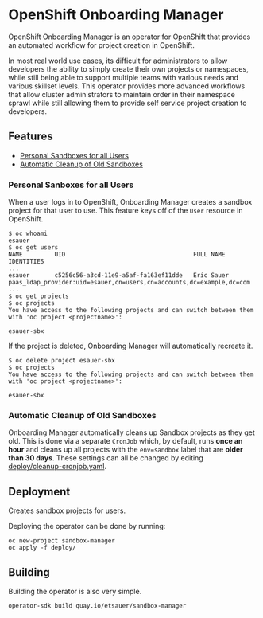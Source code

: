 # OpenShift Onboarding Manager

OpenShift Onboarding Manager is an operator for OpenShift that provides an automated workflow for project creation in OpenShift.

In most real world use cases, its difficult for administrators to allow developers the ability to simply create their own projects or namespaces, while still being able to support multiple teams with various needs and various skillset levels. This operator provides more advanced workflows that allow cluster administrators to maintain order in their namespace sprawl while still allowing them to provide self service project creation to developers.

## Features

- [Personal Sandboxes for all Users](#personal-sandboxes-for-all-users)
- [Automatic Cleanup of Old Sandboxes](#automatic-cleanup-of-old-sandboxes)

### Personal Sanboxes for all Users

When a user logs in to OpenShift, Onboarding Manager creates a sandbox project for that user to use. This feature keys off of the `User` resource in OpenShift.

    $ oc whoami
    esauer
    $ oc get users
    NAME         UID                                    FULL NAME            IDENTITIES
    ...
    esauer       c5256c56-a3cd-11e9-a5af-fa163ef11dde   Eric Sauer           paas_ldap_provider:uid=esauer,cn=users,cn=accounts,dc=example,dc=com
    ...
    $ oc get projects
    $ oc projects
    You have access to the following projects and can switch between them with 'oc project <projectname>':

    esauer-sbx

If the project is deleted, Onboarding Manager will automatically recreate it.

    $ oc delete project esauer-sbx
    $ oc projects
    You have access to the following projects and can switch between them with 'oc project <projectname>':

    esauer-sbx

### Automatic Cleanup of Old Sandboxes

Onboarding Manager automatically cleans up Sandbox projects as they get old. This is done via a separate `CronJob` which, by default, runs **once an hour** and cleans up all projects with the `env=sandbox` label that are **older than 30 days**. These settings can all be changed by editing [deploy/cleanup-cronjob.yaml](deploy/cleanup-cronjob.yaml).

## Deployment

Creates sandbox projects for users.

Deploying the operator can be done by running:

    oc new-project sandbox-manager
    oc apply -f deploy/

## Building

Building the operator is also very simple.

    operator-sdk build quay.io/etsauer/sandbox-manager
